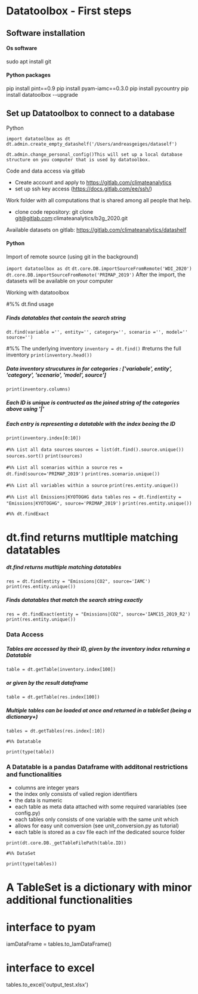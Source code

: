 # Datatoolbox - First steps



## Software installation

#### Os software

sudo apt install git

#### Python packages

pip install pint==0.9
pip install pyam-iamc==0.3.0
pip install pycountry
pip install datatoolbox --upgrade



## Set up Datatoolbox to connect to a database

Python

`import datatoolbox as dt`
`dt.admin.create_empty_datashelf('/Users/andreasgeiges/dataself') `

`dt.admin.change_personal_config()This will set up a local database structure on you computer that is used by datatoolbox.`


Code and data access via gitlab
- Create account and apply to https://gitlab.com/climateanalytics
- set up ssh key access (https://docs.gitlab.com/ee/ssh/)


Work folder with all computations that is shared among all people that help.
- clone code repository: git clone git@gitlab.com:climateanalytics/b2g_2020.git


Available datasets on gitlab:
https://gitlab.com/climateanalytics/datashelf

#### Python

Import of remote source (using git in the background)

`import datatoolbox as dt`
`dt.core.DB.importSourceFromRemote('WDI_2020')`
`dt.core.DB.importSourceFromRemote('PRIMAP_2019')`
After the import, the datasets will be available on your computer



Working with datatoolbox

#%% dt.find usage

##### Finds datatables that contain the search string

`dt.find(variable ='', entity='', category='', scenario ='', model='' source='')`

#%% The underlying inventory
`inventory = dt.find()` #returns the full inventory
`print(inventory.head())`

##### Data inventory strucutures in for categories : ['variabale', entity', 'category', 'scenario', 'model', source']
`print(inventory.columns)`

##### Each ID is unique is contructed as the joined string of the categories above using '|'
##### Each entry is representing a datatable with the index beeing the ID
`print(inventory.index[0:10])`

`#%% List all data sources`
`sources = list(dt.find().source.unique())`
`sources.sort()`
`print(sources)`

`#%% List all scenarios within a source`
`res = dt.find(source='PRIMAP_2019')`
`print(res.scenario.unique())`

`#%% List all variables within a source`
`print(res.entity.unique())`

`#%% List all Emissions|KYOTOGHG data tables` 
`res = dt.find(entity = "Emissions|KYOTOGHG", source='PRIMAP_2019')`
`print(res.entity.unique())`

`#%% dt.findExact`

# dt.find returns mutltiple matching datatables


##### dt.find returns mutltiple matching datatables

`res = dt.find(entity = "Emissions|CO2", source='IAMC')`
`print(res.entity.unique())`

##### Finds datatables that match the search string exactly

`res = dt.findExact(entity = "Emissions|CO2", source='IAMC15_2019_R2')`
`print(res.entity.unique())`

### Data Access

##### Tables are accessed by their ID, given by the inventory index returning a Datatable
`table = dt.getTable(inventory.index[100])`

##### or given by the result dataframe
`table = dt.getTable(res.index[100])`

##### Multiple tables can be loaded at once and returned in a tableSet (being a dictionary+)
`tables = dt.getTables(res.index[:10])`

`#%% Datatable`

`print(type(table))`

### A Datatable is a pandas Dataframe with additonal restrictions and functionalities
- columns are integer years
- the index only consists of valied region identifiers
- the data is numeric
- each table as meta data attached with some required varariables (see config.py)
- each tables only consists of one variable with the same unit which 
- allows for easy unit conversion (see unit_conversion.py as tutorial)
- each table is stored as a csv file each inf the dedicated source folder

`print(dt.core.DB._getTableFilePath(table.ID))`

`#%% DataSet`

`print(type(tables))`

# A TableSet is a dictionary with minor additional functionalities

# interface to pyam
iamDataFrame = tables.to_IamDataFrame()

# interface to excel
tables.to_excel('output_test.xlsx')